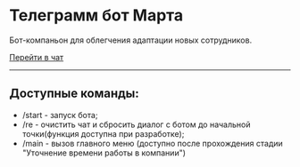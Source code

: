 # Телеграмм бот Марта
Бот-компаньон для облегчения адаптации новых сотрудников.

[Перейти в чат](t.me/dev_marta_bot)
_____
## Доступные команды:
 - /start - запуск бота;
 - /re - очистить чат и сбросить диалог с ботом до начальной точки(функция доступна при разработке);
 - /main - вызов главного меню (доступно после прохождения стадии "Уточнение времени работы в компании")